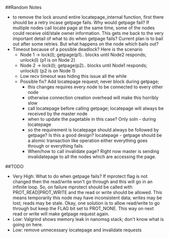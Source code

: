 ##Random Notes
* to remove the lock around entire locatepage_internal function, first there should be a retry incase getpage fails. Why would getpage fail? If multiple nodes call locate page at the same time, some of the nodes could receive old/stale owner information. This gets me back to the very important detail of what to do when getpage fails? Current plan is to bail out after some retries. But what happens on the node which bails out?
* Timeout because of a possible deadlock? Here is the scenario
  - Node 1 -> lock(l); getpage(p1).. blocks until Node2 responds; unlock(l) {p1 is on Node 2}
  - Node 2 -> lock(l); getpage(p2).. blocks until Node1 responds; unlock(l) {p2 is on Node 1}
  - Low recv timeout was hiding this issue all the while
  - Possible fix? Add locatepage request; never block during getpage; 
    * this changes requires every node to be connected to every other node
    * otherwise connection creation overhead will make this horribly slow
    * call locatepage before calling getpage; locatepage will always be received by the master node
    * when to update the pagetable in this case? Only soln - during locatepage
    * so the requirement is locatepage should always be followed by getpage? Is this a good design? locatepage - getpage should be a atomic transaction like operation either everything goes through or everything fails
    * When/how to call invalidate page? Right now master is sending invalidatepage to all the nodes which are accessing the page. 

##TODO
* Very High: What to do when getpage fails? If mprotect flag is not changed then the read/write won't go through and this will go in an infinite loop. So, on failure mprotect should be called with PROT_READ|PROT_WRITE and the read or write should be allowed. This means temporarily this node may have inconsistent data; writes may be lost; reads may be stale. Okay, one solution is to allow read/write to go through but keep the FLAG bit set to PROT_NONE. This way on next read or write will make getpage request again. 
* Low: Valgrind shows memory leak in nanomsg stack; don't know what is going on here.
* Low: remove unnecessary locatepage and invalidate requests
